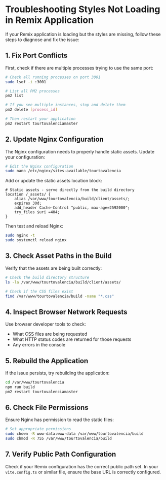 # Troubleshooting Styles Not Loading in Remix Application

If your Remix application is loading but the styles are missing, follow these steps to diagnose and fix the issue:

## 1. Fix Port Conflicts

First, check if there are multiple processes trying to use the same port:

```bash
# Check all running processes on port 3001
sudo lsof -i :3001

# List all PM2 processes
pm2 list

# If you see multiple instances, stop and delete them
pm2 delete [process_id]

# Then restart your application
pm2 restart tourtovalenciamaster
```

## 2. Update Nginx Configuration

The Nginx configuration needs to properly handle static assets. Update your configuration:

```bash
# Edit the Nginx configuration
sudo nano /etc/nginx/sites-available/tourtovalencia
```

Add or update the static assets location block:

```nginx
# Static assets - serve directly from the build directory
location /_assets/ {
    alias /var/www/tourtovalencia/build/client/assets/;
    expires 30d;
    add_header Cache-Control "public, max-age=2592000";
    try_files $uri =404;
}
```

Then test and reload Nginx:

```bash
sudo nginx -t
sudo systemctl reload nginx
```

## 3. Check Asset Paths in the Build

Verify that the assets are being built correctly:

```bash
# Check the build directory structure
ls -la /var/www/tourtovalencia/build/client/assets/

# Check if the CSS files exist
find /var/www/tourtovalencia/build -name "*.css"
```

## 4. Inspect Browser Network Requests

Use browser developer tools to check:
- What CSS files are being requested
- What HTTP status codes are returned for those requests
- Any errors in the console

## 5. Rebuild the Application

If the issue persists, try rebuilding the application:

```bash
cd /var/www/tourtovalencia
npm run build
pm2 restart tourtovalenciamaster
```

## 6. Check File Permissions

Ensure Nginx has permission to read the static files:

```bash
# Set appropriate permissions
sudo chown -R www-data:www-data /var/www/tourtovalencia/build
sudo chmod -R 755 /var/www/tourtovalencia/build
```

## 7. Verify Public Path Configuration

Check if your Remix configuration has the correct public path set. In your `vite.config.ts` or similar file, ensure the base URL is correctly configured. 